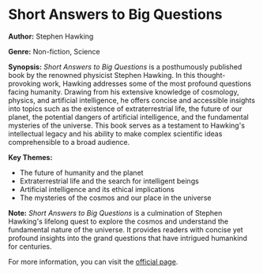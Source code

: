 # **Short Answers to Big Questions**

**Author:** Stephen Hawking

**Genre:** Non-fiction, Science

**Synopsis:**
*Short Answers to Big Questions* is a posthumously published book by the renowned physicist Stephen Hawking. In this thought-provoking work, Hawking addresses some of the most profound questions facing humanity. Drawing from his extensive knowledge of cosmology, physics, and artificial intelligence, he offers concise and accessible insights into topics such as the existence of extraterrestrial life, the future of our planet, the potential dangers of artificial intelligence, and the fundamental mysteries of the universe. This book serves as a testament to Hawking's intellectual legacy and his ability to make complex scientific ideas comprehensible to a broad audience.

**Key Themes:**
<ul>
<li>
The future of humanity and the planet
</li>
<li>
Extraterrestrial life and the search for intelligent beings
</li>
<li>
Artificial intelligence and its ethical implications
</li>
<li>
The mysteries of the cosmos and our place in the universe
</li>
</ul>

**Note:** *Short Answers to Big Questions* is a culmination of Stephen Hawking's lifelong quest to explore the cosmos and understand the fundamental nature of the universe. It provides readers with concise yet profound insights into the grand questions that have intrigued humankind for centuries.

For more information, you can visit the [official page](https://www.hawking.org.uk/books/short-answers-to-big-questions/).
